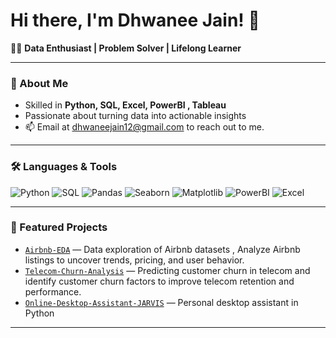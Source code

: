 # Hi there, I'm Dhwanee Jain! 👋

👨‍💻 **Data Enthusiast | Problem Solver | Lifelong Learner**

---

### 🚀 About Me

- Skilled in **Python, SQL, Excel, PowerBI , Tableau**
- Passionate about turning data into actionable insights
- 📫 Email at dhwaneejain12@gmail.com to reach out to me.

---

### 🛠️ Languages & Tools

![Python](https://img.shields.io/badge/-Python-3776AB?logo=python&logoColor=white&style=flat)
![SQL](https://img.shields.io/badge/-SQL-4479A1?logo=postgresql&logoColor=white&style=flat)
![Pandas](https://img.shields.io/badge/-Pandas-150458?logo=pandas&logoColor=white&style=flat)
![Seaborn](https://img.shields.io/badge/-Seaborn-3776AB?logo=python&logoColor=white&style=flat)
![Matplotlib](https://img.shields.io/badge/-Matplotlib-11557C?logo=python&logoColor=white&style=flat)
![PowerBI](https://img.shields.io/badge/-PowerBI-F2C811?logo=powerbi&logoColor=black&style=flat)
![Excel](https://img.shields.io/badge/-Excel-217346?logo=microsoft-excel&logoColor=white&style=flat)

---

### 🌟 Featured Projects

- [`Airbnb-EDA`](https://github.com/dhwaneejain/airbnb-eds) — Data exploration of Airbnb datasets , Analyze Airbnb listings to uncover trends, pricing, and user behavior.
- [`Telecom-Churn-Analysis`](https://github.com/dhwaneejain/telecom-churn-analysis) — Predicting customer churn in telecom and identify customer churn factors to improve telecom retention and performance.
- [`Online-Desktop-Assistant-JARVIS`](https://github.com/dhwaneejain/online-desktop-assistant-jarvis) — Personal desktop assistant in Python

---
